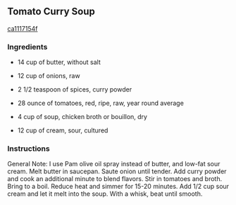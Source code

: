 ## Tomato Curry Soup

[ca1117154f](http://www.food.com/recipe/tomato-curry-soup-258569)

### Ingredients

 - 14 cup of butter, without salt

 - 12 cup of onions, raw

 - 2 1/2 teaspoon of spices, curry powder

 - 28 ounce of tomatoes, red, ripe, raw, year round average

 - 4 cup of soup, chicken broth or bouillon, dry

 - 12 cup of cream, sour, cultured

### Instructions

General Note: I use Pam olive oil spray instead of butter, and low-fat sour cream. Melt butter in saucepan. Saute onion until tender. Add curry powder and cook an additional minute to blend flavors. Stir in tomatoes and broth. Bring to a boil. Reduce heat and simmer for 15-20 minutes. Add 1/2 cup sour cream and let it melt into the soup. With a whisk, beat until smooth.